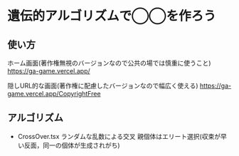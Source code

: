 # 遺伝的アルゴリズムで◯◯を作ろう

## 使い方

ホーム画面(著作権無視のバージョンなので公共の場では慎重に使うこと)
https://ga-game.vercel.app/

隠しURL的な画面(著作権に配慮したバージョンなので幅広く使える)
https://ga-game.vercel.app/CopyrightFree

## アルゴリズム
* CrossOver.tsx
ランダムな乱数による交叉
親個体はエリート選択(収束が早い反面，同一の個体が生成されがち)
